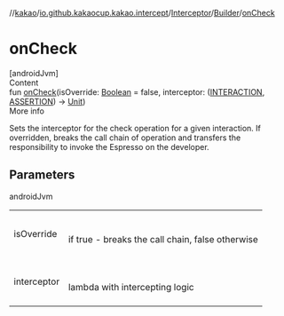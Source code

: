 //[kakao](../../../../index.md)/[io.github.kakaocup.kakao.intercept](../../index.md)/[Interceptor](../index.md)/[Builder](index.md)/[onCheck](on-check.md)



# onCheck  
[androidJvm]  
Content  
fun [onCheck](on-check.md)(isOverride: [Boolean](https://kotlinlang.org/api/latest/jvm/stdlib/kotlin/-boolean/index.html) = false, interceptor: ([INTERACTION](index.md), [ASSERTION](index.md)) -> [Unit](https://kotlinlang.org/api/latest/jvm/stdlib/kotlin/-unit/index.html))  
More info  


Sets the interceptor for the check operation for a given interaction. If overridden, breaks the call chain of operation and transfers the responsibility to invoke the Espresso on the developer.



## Parameters  
  
androidJvm  
  
| | |
|---|---|
| <a name="io.github.kakaocup.kakao.intercept/Interceptor.Builder/onCheck/#kotlin.Boolean#kotlin.Function2[TypeParam(bounds=[kotlin.Any?]),TypeParam(bounds=[kotlin.Any?]),kotlin.Unit]/PointingToDeclaration/"></a>isOverride| <a name="io.github.kakaocup.kakao.intercept/Interceptor.Builder/onCheck/#kotlin.Boolean#kotlin.Function2[TypeParam(bounds=[kotlin.Any?]),TypeParam(bounds=[kotlin.Any?]),kotlin.Unit]/PointingToDeclaration/"></a><br><br>if true - breaks the call chain, false otherwise<br><br>|
| <a name="io.github.kakaocup.kakao.intercept/Interceptor.Builder/onCheck/#kotlin.Boolean#kotlin.Function2[TypeParam(bounds=[kotlin.Any?]),TypeParam(bounds=[kotlin.Any?]),kotlin.Unit]/PointingToDeclaration/"></a>interceptor| <a name="io.github.kakaocup.kakao.intercept/Interceptor.Builder/onCheck/#kotlin.Boolean#kotlin.Function2[TypeParam(bounds=[kotlin.Any?]),TypeParam(bounds=[kotlin.Any?]),kotlin.Unit]/PointingToDeclaration/"></a><br><br>lambda with intercepting logic<br><br>|
  
  



